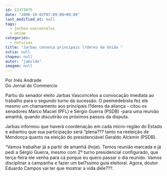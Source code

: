 ```yaml
---
id: 12373075
date: "2006-10-02T07:09:00+00:00"
last_modified_at: null
tags:
  - jarbas-vasconcelos
  - uniao
categories:
  - noticias
title: "Jarbas convoca principais l?deres da União "
sutia: null
chapeu: null
autor: "jamildo"
imagem: null
---
```

<p>Por In&ecirc;s Andrade<br />Do Jornal do Commercio</p>
<p>Partiu do senador eleito Jarbas Vasconcelos a convoca&ccedil;&atilde;o imediata ao trabalho para o segundo turno da sucess&atilde;o. O peemedebista fez ele mesmo um chamamento aos principais l?deres da alian&ccedil;a &ndash; citou os senadores Marco Maciel (PFL) e S&eacute;rgio Guerra (PSDB) -para uma reuni&atilde;o amanh&atilde;, quando discutir&atilde;o os pr&oacute;ximos passos da disputa.</p>
<p>Jarbas informou que haver&aacute; coordena&ccedil;&atilde;o em cada micro-regi&atilde;o do Estado e adiantou que sua participa&ccedil;&atilde;o ser&aacute; &ldquo;plena??? tanto na reelei&ccedil;&atilde;o de Mendon&ccedil;a quanto na elei&ccedil;&atilde;o do presidenci&aacute;vel Geraldo Alckmin (PSDB).</p>
<p>&ldquo;Vamos trabalhar j&aacute; a partir de amanh&atilde; (hoje). Temos reuni&atilde;o marcada e j&aacute; pedi a S&eacute;rgio Guerra, mesmo com 2&ordm; turno presidencial configurado, que ter&ccedil;a-feira ele venha para c&aacute; porque eu quero passar o dia reunido. Vamos disciplinar a campanha e fazer um bel?ssimo guia eleitoral. Agora, doutor Eduardo Campos vai ter que mostrar a vida dele???.</p>
